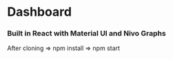# Dashboard

### Built in React with Material UI and Nivo Graphs

After cloning => npm install => npm start
